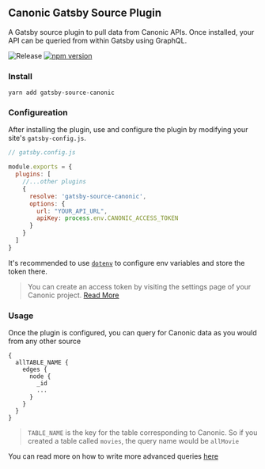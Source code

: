 ## Canonic Gatsby Source Plugin

A Gatsby source plugin to pull data from Canonic APIs. Once installed, your API can be queried from within Gatsby using GraphQL.

![Release](https://github.com/canonic-dev/gatsby-source-canonic/workflows/Release/badge.svg?branch=main)
[![npm version](https://badge.fury.io/js/gatsby-source-canonic.svg)](https://www.npmjs.com/package/gatsby-source-canonic)


### Install

```
yarn add gatsby-source-canonic
```


### Configureation

After installing the plugin, use and configure the plugin by modifying your site's `gatsby-config.js`.

```js
// gatsby.config.js

module.exports = {
  plugins: [
    //...other plugins
    {
      resolve: 'gatsby-source-canonic',
      options: {
        url: "YOUR_API_URL",
        apiKey: process.env.CANONIC_ACCESS_TOKEN
      }
    }
  ]
}
```

It's recommended to use [`dotenv`](https://docs.canonic.dev/recipes/creating-content-apis) to configure env variables and store the token there.

> You can create an access token by visiting the settings page of your Canonic project. [Read More](https://docs.canonic.dev/recipes/creating-content-apis)


### Usage

Once the plugin is configured, you can query for Canonic data as you would from any other source

```gql
{
  allTABLE_NAME {
    edges {
      node {
        _id
        ...
      }
    }
  }
}
```

> `TABLE_NAME` is the key for the table corresponding to Canonic. So if you created a table called `movies`, the query name would be `allMovie`

You can read more on how to write more advanced queries [here](https://www.gatsbyjs.com/docs/graphql-reference/)

